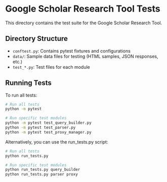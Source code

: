 # Google Scholar Research Tool Tests

This directory contains the test suite for the Google Scholar Research Tool.

## Directory Structure

- `conftest.py`: Contains pytest fixtures and configurations
- `data/`: Sample data files for testing (HTML samples, JSON responses, etc.)
- `test_*.py`: Test files for each module

## Running Tests

To run all tests:

```bash
# Run all tests
python -m pytest

# Run specific test modules
python -m pytest test_query_builder.py
python -m pytest test_parser.py
python -m pytest test_proxy_manager.py
```

Alternatively, you can use the run_tests.py script:

```bash
# Run all tests
python run_tests.py

# Run specific test modules
python run_tests.py query_builder
python run_tests.py parser proxy
```
